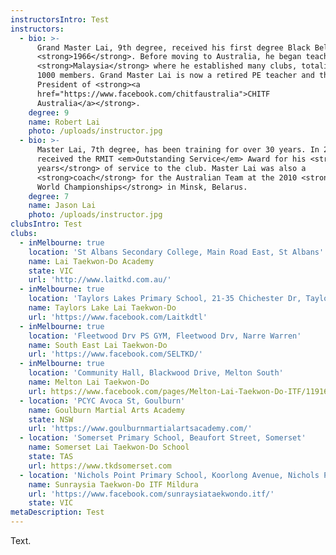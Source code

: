 ```yaml
---
instructorsIntro: Test
instructors:
  - bio: >-
      Grand Master Lai, 9th degree, received his first degree Black Belt in
      <strong>1966</strong>. Before moving to Australia, he began teaching in
      <strong>Malaysia</strong> where he established many clubs, totalising over
      1000 members. Grand Master Lai is now a retired PE teacher and the
      President of <strong><a
      href="https://www.facebook.com/chitfaustralia">CHITF
      Australia</a></strong>.
    degree: 9
    name: Robert Lai
    photo: /uploads/instructor.jpg
  - bio: >-
      Master Lai, 7th degree, has been training for over 30 years. In 2013, he
      received the RMIT <em>Outstanding Service</em> Award for his <strong>20
      years</strong> of service to the club. Master Lai was also a
      <strong>coach</strong> for the Australian Team at the 2010 <strong>ITF
      World Championships</strong> in Minsk, Belarus.
    degree: 7
    name: Jason Lai
    photo: /uploads/instructor.jpg
clubsIntro: Test
clubs:
  - inMelbourne: true
    location: 'St Albans Secondary College, Main Road East, St Albans'
    name: Lai Taekwon-Do Academy
    state: VIC
    url: 'http://www.laitkd.com.au/'
  - inMelbourne: true
    location: 'Taylors Lakes Primary School, 21-35 Chichester Dr, Taylors Lakes'
    name: Taylors Lake Lai Taekwon-Do
    url: 'https://www.facebook.com/Laitkdtl'
  - inMelbourne: true
    location: 'Fleetwood Drv PS GYM, Fleetwood Drv, Narre Warren'
    name: South East Lai Taekwon-Do
    url: 'https://www.facebook.com/SELTKD/'
  - inMelbourne: true
    location: 'Community Hall, Blackwood Drive, Melton South'
    name: Melton Lai Taekwon-Do
    url: https://www.facebook.com/pages/Melton-Lai-Taekwon-Do-ITF/119160461466076
  - location: 'PCYC Avoca St, Goulburn'
    name: Goulburn Martial Arts Academy
    state: NSW
    url: 'https://www.goulburnmartialartsacademy.com/'
  - location: 'Somerset Primary School, Beaufort Street, Somerset'
    name: Somerset Lai Taekwon-Do School
    state: TAS
    url: https://www.tkdsomerset.com
  - location: 'Nichols Point Primary School, Koorlong Avenue, Nichols Point'
    name: Sunraysia Taekwon-Do ITF Mildura
    url: 'https://www.facebook.com/sunraysiataekwondo.itf/'
    state: VIC
metaDescription: Test
---
```

Text.
